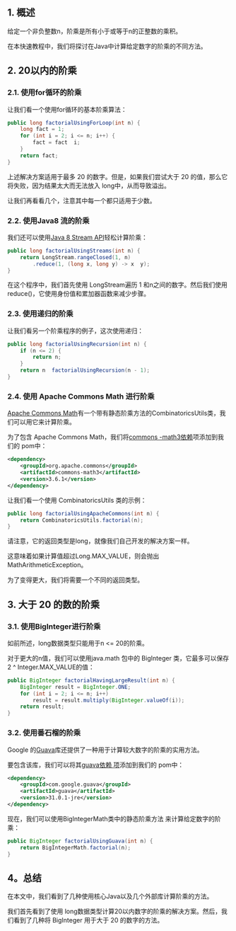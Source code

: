 ## 1. 概述

给定一个非负整数n，阶乘是所有小于或等于n的正整数的乘积。

在本快速教程中，我们将探讨在Java中计算给定数字的阶乘的不同方法。

## 2. 20以内的阶乘

### 2.1. 使用for循环的阶乘

让我们看一个使用for循环的基本阶乘算法：

```java
public long factorialUsingForLoop(int n) {
    long fact = 1;
    for (int i = 2; i <= n; i++) {
        fact = fact  i;
    }
    return fact;
}
```

上述解决方案适用于最多 20 的数字。但是，如果我们尝试大于 20 的值，那么它将失败，因为结果太大而无法放入 long中，从而导致溢出。

让我们再看看几个，注意其中每一个都只适用于少数。

### 2.2. 使用Java8 流的阶乘

我们还可以使用[Java 8 Stream API](https://www.baeldung.com/java-8-streams-introduction)轻松计算阶乘：

```java
public long factorialUsingStreams(int n) {
    return LongStream.rangeClosed(1, n)
        .reduce(1, (long x, long y) -> x  y);
}
```

在这个程序中，我们首先使用 LongStream遍历 1 和n之间的数字。然后我们使用reduce()，它使用身份值和累加器函数来减少步骤。

### 2.3. 使用递归的阶乘

让我们看另一个阶乘程序的例子，这次使用递归：

```java
public long factorialUsingRecursion(int n) {
    if (n <= 2) {
        return n;
    }
    return n  factorialUsingRecursion(n - 1);
}
```

### 2.4. 使用 Apache Commons Math 进行阶乘

[Apache Commons Math](https://www.baeldung.com/apache-commons-math)有一个带有静态阶乘方法的CombinatoricsUtils类，我们可以用它来计算阶乘。

为了包含 Apache Commons Math，我们将[commons -math3依赖](https://search.maven.org/search?q=a:commons-math3)项添加到我们的 pom中：

```xml
<dependency>
    <groupId>org.apache.commons</groupId>
    <artifactId>commons-math3</artifactId>
    <version>3.6.1</version>
</dependency>
```

让我们看一个使用 CombinatoricsUtils 类的示例：

```java
public long factorialUsingApacheCommons(int n) {
    return CombinatoricsUtils.factorial(n);
}
```

请注意，它的返回类型是long，就像我们自己开发的解决方案一样。

这意味着如果计算值超过Long.MAX_VALUE，则会抛出MathArithmeticException。

为了变得更大，我们将需要一个不同的返回类型。

## 3. 大于 20 的数的阶乘

### 3.1. 使用BigInteger进行阶乘

如前所述，long数据类型只能用于n <= 20的阶乘。

对于更大的n值，我们可以使用java.math 包中的 BigInteger 类，它最多可以保存2 ^ Integer.MAX_VALUE的值：

```java
public BigInteger factorialHavingLargeResult(int n) {
    BigInteger result = BigInteger.ONE;
    for (int i = 2; i <= n; i++)
        result = result.multiply(BigInteger.valueOf(i));
    return result;
}
```

### 3.2. 使用番石榴的阶乘

Google 的[Guava](https://www.baeldung.com/category/guava/)库还提供了一种用于计算较大数字的阶乘的实用方法。

要包含该库，我们可以将其[guava依赖 项](https://search.maven.org/search?q=guava)添加到我们的 pom中：

```xml
<dependency>
    <groupId>com.google.guava</groupId>
    <artifactId>guava</artifactId>
    <version>31.0.1-jre</version>
</dependency>
```

现在，我们可以使用BigIntegerMath类中的静态阶乘方法 来计算给定数字的阶乘：

```java
public BigInteger factorialUsingGuava(int n) {
    return BigIntegerMath.factorial(n);
}
```

## 4。总结

在本文中，我们看到了几种使用核心Java以及几个外部库计算阶乘的方法。

我们首先看到了使用 long数据类型计算20以内数字的阶乘的解决方案。然后，我们看到了几种将 BigInteger 用于大于 20 的数字的方法。